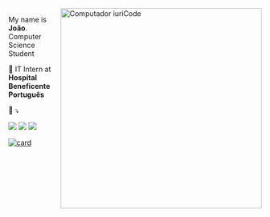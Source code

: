 <img src="https://raw.githubusercontent.com/MicaelliMedeiros/micaellimedeiros/master/image/computer-illustration.png" min-width="400px" max-width="400px" width="400px" align="right" alt="Computador iuriCode">

<p align="left"> 
  My name is <strong>João</strong>.<br>
  Computer Science Student
  </p>


<p align="left">
  💼 IT Intern at <strong>Hospital Beneficente Português</strong>
</p>

<p align="left">
  💌 ⤵️
</p>

<p align="left">
  <a href="#" alt="Gmail">
  <img src="https://img.shields.io/badge/-Gmail-FF0000?style=flat-square&labelColor=FF0000&logo=gmail&logoColor=white&link=jvmbworks@gmail.com" /></a>

  <a href="#" alt="Linkedin">
  <img src="https://img.shields.io/badge/-Linkedin-0e76a8?style=flat-square&logo=Linkedin&logoColor=white&link=https://www.linkedin.com/in/jo%C3%A3o-v%C3%ADtor-monteiro-benchimol-531a35216/" /></a>

  <a href="#" alt="WhatsApp">
  <img src="https://img.shields.io/badge/-WhatsApp-25d366?style=flat-square&labelColor=25d366&logo=whatsapp&logoColor=white&link=API-DO-SEU-WHATSAPP"/></a>

[![card](https://github-readme-stats.vercel.app/api?username=iuricode&theme=tokyonight&show_icons=true)](https://github.com/jvftw/github-readme-stats)
